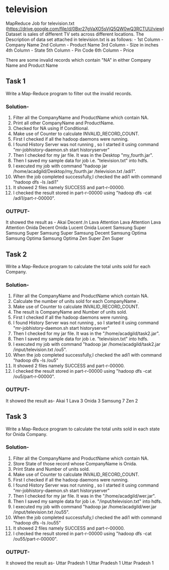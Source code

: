 # television
MapReduce Job for television.txt (https://drive.google.com/file/d/0Bxr27gVaXO5sVjQ5QW0wQ3RCTUU/view) Dataset is sales of different TV sets across different locations. The Description of data set attached in television.txt is as follows: - 1st Column - Company Name 2nd Column - Product Name 3rd Column - Size in inches 4th Column - State 5th Column - Pin Code 6th Column - Price

There are some invalid records which contain "NA"  in either Company Name and Product Name

## Task 1
Write a Map-Reduce program to filter out the invalid records.  

### Solution-
1. Filter all the CompanyName and ProductName which contain NA.
2. Print all other CompanyName and ProductName.
3. Checked for NA using If Conditional. 
4. Make use of Counter to calculate INVALID_RECORD_COUNT.
5. First I checked if all the hadoop daemons were running.
6. I found History Server was not running , so I started it using command "mr-jobhistory-daemon.sh start historyserver"
7. Then I checked for my jar file. It was in the Desktop "my_fourth.jar".
8. Then I saved my sample data for job i.e. "television.txt" into hdfs.
9. I executed my job with command "hadoop jar /home/acadgild/Desktop/my_fourth.jar /television.txt /adi1".
10. When the job completed successfully,I checked the adi1 with command "hadoop dfs -ls /adi1"
11. It showed 2 files namely SUCCESS and part-r-00000.
12. I checked the result stored in part-r-00000 using "hadoop dfs -cat /adi1/part-r-00000".

### OUTPUT-
It showed the result as -
Akai      Decent /n
Lava      Attention
Lava      Attention
Lava      Attention
Onida     Decent
Onida     Lucent
Onida     Lucent
Samsung   Super
Samsung   Super
Samsung   Super
Samsung   Decent
Samsung   Optima
Samsung   Optima
Samsung   Optima
Zen       Super
Zen       Super
 

## Task 2
Write a Map-Reduce program to calculate the total units sold for each Company.

### Solution-
1. Filter all the CompanyName and ProductName which contain NA.
2. Calculate the number of units sold for each CompanyName .
3. Make use of Counter to calculate INVALID_RECORD_COUNT.
4. The result is CompanyName and Number of units sold.
5. First I checked if all the hadoop daemons were running.
6. I found History Server was not running , so I started it using command "mr-jobhistory-daemon.sh start historyserver"
7. Then I checked for my jar file. It was in the  "/home/acadgild/task2.jar".
8. Then I saved my sample data for job i.e. "television.txt" into hdfs.
9. I executed my job with command "hadoop jar /home/acadgild/task2.jar /input/television.txt /ou5".
10. When the job completed successfully,I checked the adi1 with command "hadoop dfs -ls /ou5"
11. It showed 2 files namely SUCCESS and part-r-00000.
12. I checked the result stored in part-r-00000 using "hadoop dfs -cat /ou5/part-r-00000".

### OUTPUT-
It showed the result as- 
Akai        1
Lava        3
Onida       3
Samsung     7
Zen         2
 

## Task 3
Write a Map-Reduce program to calculate the total units sold in each state for Onida Company.

### Solution-
1. Filter all the CompanyName and ProductName which contain NA.
2. Store State of those record whose CompanyName is Onida.
3. Print State and Number of units sold.
4. Make use of Counter to calculate INVALID_RECORD_COUNT.
5. First I checked if all the hadoop daemons were running.
6. I found History Server was not running , so I started it using command "mr-jobhistory-daemon.sh start historyserver"
7. Then I checked for my jar file. It was in the  "/home/acadgild/wer.jar".
8. Then I saved my sample data for job i.e. "/input/television.txt" into hdfs.
9. I executed my job with command "hadoop jar /home/acadgild/wer.jar /input/television.txt /ou55".
10. When the job completed successfully,I checked the adi1 with command "hadoop dfs -ls /ou55"
11. It showed 2 files namely SUCCESS and part-r-00000.
12. I checked the result stored in part-r-00000 using "hadoop dfs -cat /ou55/part-r-00000".

### OUTPUT-
It showed the result as- 
Uttar Pradesh       1
Uttar Pradesh       1
Uttar Pradesh       1
 
